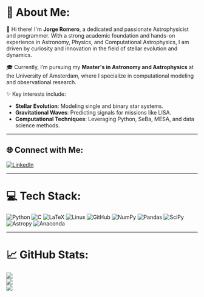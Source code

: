 
# 🌌 About Me:
👋 Hi there! I'm **Jorge Romero**, a dedicated and passionate Astrophysicist and programmer. With a strong academic foundation and hands-on experience in Astronomy, Physics, and Computational Astrophysics, I am driven by curiosity and innovation in the field of stellar evolution and dynamics.

🎓 Currently, I’m pursuing my **Master's in Astronomy and Astrophysics** at the University of Amsterdam, where I specialize in computational modeling and observational research.

✨ Key interests include:
- **Stellar Evolution**: Modeling single and binary star systems.
- **Gravitational Waves**: Predicting signals for missions like LISA.
- **Computational Techniques**: Leveraging Python, SeBa, MESA, and data science methods.

---

## 🌐 Connect with Me:
[![LinkedIn](https://img.shields.io/badge/LinkedIn-%230077B5.svg?logo=linkedin&logoColor=white)](www.linkedin.com/in/jromeroc02)

---

# 💻 Tech Stack:
![Python](https://img.shields.io/badge/python-3670A0?style=for-the-badge&logo=python&logoColor=ffdd54) ![C](https://img.shields.io/badge/c-%2300599C.svg?style=for-the-badge&logo=c&logoColor=white) ![LaTeX](https://img.shields.io/badge/latex-%23008080.svg?style=for-the-badge&logo=latex&logoColor=white) ![Linux](https://img.shields.io/badge/linux-%23FCC624.svg?style=for-the-badge&logo=linux&logoColor=black) ![GitHub](https://img.shields.io/badge/github-%23121011.svg?style=for-the-badge&logo=github&logoColor=white) ![NumPy](https://img.shields.io/badge/numpy-%23013243.svg?style=for-the-badge&logo=numpy&logoColor=white) ![Pandas](https://img.shields.io/badge/pandas-%23150458.svg?style=for-the-badge&logo=pandas&logoColor=white) ![SciPy](https://img.shields.io/badge/SciPy-%230C55A5.svg?style=for-the-badge&logo=scipy&logoColor=%white) ![Astropy](https://img.shields.io/badge/astropy-%23EB3F21.svg?style=for-the-badge&logo=python&logoColor=white) ![Anaconda](https://img.shields.io/badge/Anaconda-%2344A833.svg?style=for-the-badge&logo=anaconda&logoColor=white)

---

# 📈 GitHub Stats:
![](https://github-readme-stats.vercel.app/api?username=jorgeromero&theme=dark&hide_border=false&include_all_commits=false&count_private=false)<br/>
![](https://github-readme-streak-stats.herokuapp.com/?user=jorgeromero&theme=dark&hide_border=false)<br/>
![](https://github-readme-stats.vercel.app/api/top-langs/?username=jorgeromero&theme=dark&hide_border=false&include_all_commits=false&count_private=false&layout=compact)
